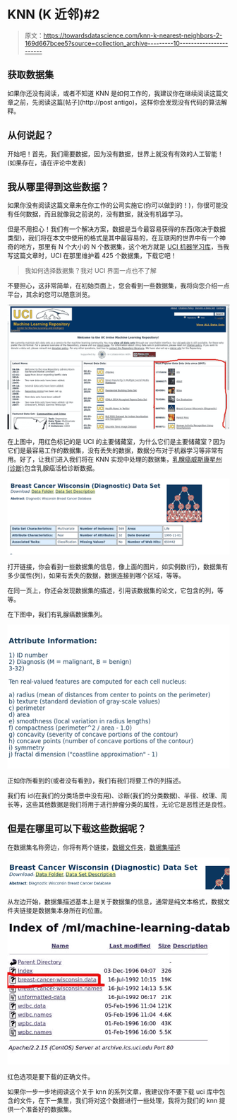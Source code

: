 # KNN (K 近邻)#2

> 原文：<https://towardsdatascience.com/knn-k-nearest-neighbors-2-169d667bcee5?source=collection_archive---------10----------------------->

## 获取数据集

如果你还没有阅读，或者不知道 KNN 是如何工作的，我建议你在继续阅读这篇文章之前，先阅读这篇[帖子](http://post antigo)，这样你会发现没有代码的算法解释。

## **从何说起？**

开始吧！首先，我们需要数据，因为没有数据，世界上就没有有效的人工智能！(如果存在，请在评论中发表)

## **我从哪里得到这些数据？**

如果你没有阅读这篇文章来在你工作的公司实施它(你可以做到的！)，你很可能没有任何数据，而且就像我之前说的，没有数据，就没有机器学习。

但是不用担心！我们有一个解决方案，数据是当今最容易获得的东西(取决于数据类型)，我们将在本文中使用的格式是其中最容易的，在互联网的世界中有一个神奇的地方，那里有 N 个大小的 N 个数据集，这个地方就是 [UCI 机器学习库](http://asdsad)，当我写这篇文章时，UCI 在那里维护着 425 个数据集，下载它吧！

> 我如何选择数据集？我对 UCI 界面一点也不了解

不要担心，这非常简单，在初始页面上，您会看到一些数据集，我将向您介绍一点平台，其余的您可以随意浏览。

![](img/5d081abad5fef9dcc2bda61ece1cda15.png)

在上图中，用红色标记的是 UCI 的主要储藏室，为什么它们是主要储藏室？因为它们是最容易工作的数据集，没有丢失的数据，数据分布对于机器学习等非常有用。好了，让我们进入我们将在 KNN 实现中处理的数据集，[乳腺癌威斯康星州(诊断)](http://archive.ics.uci.edu/ml/datasets/Breast+Cancer+Wisconsin+(Diagnostic))包含乳腺癌活检诊断数据。

![](img/f3bd58e845e3fa57d40a5cd5c4474493.png)

打开链接，你会看到一些数据集的信息，像上面的图片，如实例数(行)，数据集有多少属性(列)，如果有丢失的数据，数据连接到哪个区域，等等。

在同一页上，你还会发现数据集的描述，引用该数据集的论文，它包含的列，等等。

在下图中，我们有乳腺癌数据集列。

![](img/ac480cd597e0ed4202fef9e665f58b05.png)

正如你所看到的(或者没有看到)，我们有我们将要工作的列描述。

我们有 id(在我们的分类场景中没有用)、诊断(我们的分类数据)、半径、纹理、周长等，这些其他数据是我们将用于进行肿瘤分类的属性，无论它是恶性还是良性。

## 但是在哪里可以下载这些数据呢？

在数据集名称旁边，你将有两个链接，[数据文件夹](http://archive.ics.uci.edu/ml/machine-learning-databases/breast-cancer-wisconsin/)，[数据集描述](http://archive.ics.uci.edu/ml/machine-learning-databases/breast-cancer-wisconsin/wdbc.names)

![](img/8148e405ab70c087e8b1535a6a2619ff.png)

从左边开始，数据集描述基本上是关于数据集的信息，通常是纯文本格式，数据文件夹链接是数据集本身所在的位置。

![](img/d4a6ae7b0995c3e9d4652fb15813fdd1.png)

红色选项是要下载的正确文件。

如果你一步一步地阅读这个关于 knn 的系列文章，我建议你不要下载 uci 库中包含的文件，在下一集里，我们将对这个数据进行一些处理，我将为我们的 knn 提供一个准备好的数据集。